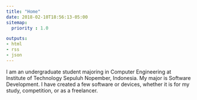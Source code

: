 ```yaml
---
title: "Home"
date: 2018-02-10T18:56:13-05:00
sitemap:
  priority : 1.0

outputs:
- html
- rss
- json
---
```


I am an undergraduate student majoring in Computer Engineering at Institute of Technology Sepuluh Nopember, Indonesia. My major is Software Development. I have created a few software or devices, whether it is for my study, competition, or as a freelancer. 